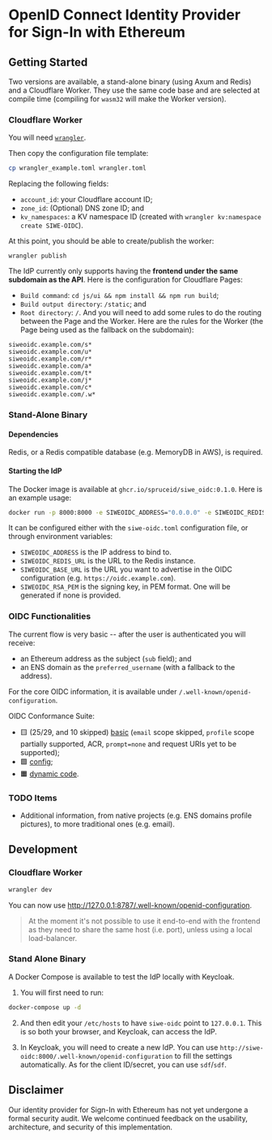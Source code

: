 # OpenID Connect Identity Provider for Sign-In with Ethereum

## Getting Started

Two versions are available, a stand-alone binary (using Axum and Redis) and a
Cloudflare Worker. They use the same code base and are selected at compile time
(compiling for `wasm32` will make the Worker version).

### Cloudflare Worker

You will need [`wrangler`](https://github.com/cloudflare/wrangler).

Then copy the configuration file template:
```bash
cp wrangler_example.toml wrangler.toml
```

Replacing the following fields:
- `account_id`: your Cloudflare account ID;
- `zone_id`: (Optional) DNS zone ID; and
- `kv_namespaces`: a KV namespace ID (created with `wrangler kv:namespace create SIWE-OIDC`).

At this point, you should be able to create/publish the worker:
```
wrangler publish
```

The IdP currently only supports having the **frontend under the same subdomain as
the API**. Here is the configuration for Cloudflare Pages:
- `Build command`: `cd js/ui && npm install && npm run build`;
- `Build output directory`: `/static`; and
- `Root directory`: `/`.
And you will need to add some rules to do the routing between the Page and the
Worker. Here are the rules for the Worker (the Page being used as the fallback
on the subdomain):
```
siweoidc.example.com/s*
siweoidc.example.com/u*
siweoidc.example.com/r*
siweoidc.example.com/a*
siweoidc.example.com/t*
siweoidc.example.com/j*
siweoidc.example.com/c*
siweoidc.example.com/.w*
```

### Stand-Alone Binary

#### Dependencies

Redis, or a Redis compatible database (e.g. MemoryDB in AWS), is required.

#### Starting the IdP

The Docker image is available at `ghcr.io/spruceid/siwe_oidc:0.1.0`. Here is an
example usage:
```bash
docker run -p 8000:8000 -e SIWEOIDC_ADDRESS="0.0.0.0" -e SIWEOIDC_REDIS_URL="redis://redis" ghcr.io/spruceid/siwe_oidc:latest
```

It can be configured either with the `siwe-oidc.toml` configuration file, or
through environment variables:
* `SIWEOIDC_ADDRESS` is the IP address to bind to.
* `SIWEOIDC_REDIS_URL` is the URL to the Redis instance.
* `SIWEOIDC_BASE_URL` is the URL you want to advertise in the OIDC configuration
  (e.g. `https://oidc.example.com`).
* `SIWEOIDC_RSA_PEM` is the signing key, in PEM format. One will be generated if
  none is provided.

### OIDC Functionalities

The current flow is very basic -- after the user is authenticated you will
receive:
- an Ethereum address as the subject (`sub` field); and
- an ENS domain as the `preferred_username` (with a fallback to the address).

For the core OIDC information, it is available under
`/.well-known/openid-configuration`.

OIDC Conformance Suite:
- 🟨 (25/29, and 10 skipped) [basic](https://www.certification.openid.net/plan-detail.html?plan=gXe7Ju1O1afZa&public=true) (`email` scope skipped,  `profile` scope partially supported, ACR, `prompt=none` and request URIs yet to be supported);
- 🟩 [config](https://www.certification.openid.net/plan-detail.html?plan=SAmBjvtyfTDVn&public=true);
- 🟧 [dynamic code](https://www.certification.openid.net/plan-detail.html?plan=7rexGcCd4SWJa&public=true).

### TODO Items

* Additional information, from native projects (e.g. ENS domains profile
  pictures), to more traditional ones (e.g. email).

## Development

### Cloudflare Worker

```bash
wrangler dev
```
You can now use http://127.0.0.1:8787/.well-known/openid-configuration.

> At the moment it's not possible to use it end-to-end with the frontend as they
> need to share the same host (i.e. port), unless using a local load-balancer.

### Stand Alone Binary

A Docker Compose is available to test the IdP locally with Keycloak.

1. You will first need to run:
```bash
docker-compose up -d
```

2. And then edit your `/etc/hosts` to have `siwe-oidc` point to `127.0.0.1`.
   This is so both your browser, and Keycloak, can access the IdP.

3. In Keycloak, you will need to create a new IdP. You can use
   `http://siwe-oidc:8000/.well-known/openid-configuration` to fill the settings
   automatically. As for the client ID/secret, you can use `sdf`/`sdf`.

## Disclaimer

Our identity provider for Sign-In with Ethereum has not yet undergone a formal
security audit. We welcome continued feedback on the usability, architecture,
and security of this implementation.
